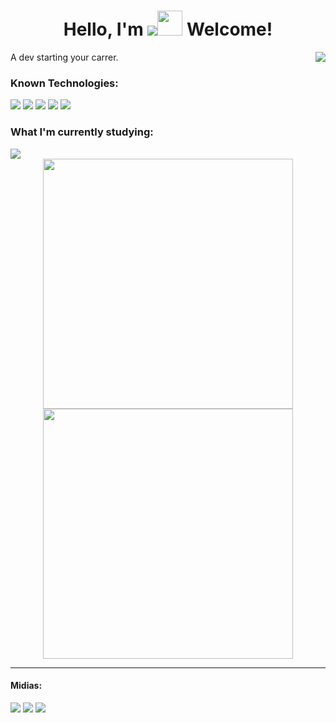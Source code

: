 <h1 align="center">Hello, I'm <img src="https://readme-typing-svg.herokuapp.com?font=&color=%238932F7&size=32&center=true&vCenter=true&width=200&height=28&lines=Lucas+Curty"><img src="https://github.com/kaueMarques/kaueMarques/raw/master/hi.gif" width="40px"/> Welcome!</h1>
<img align="right"  src="https://www.teahub.io/photos/full/284-2841446_pixel-art-cyberpunk-gif.gif"/>
  <p>A dev starting your carrer.</p>
 <h3>Known Technologies:</h3>
 <div>
 <img src="https://img.shields.io/badge/-JavaScript-fffffd?style=flat&logoColor=yellow&logo=javascript">
 <img src="https://img.shields.io/badge/-HTML-fffffd?style=flat&logoColor=orange&logo=html5">
 <img src="https://img.shields.io/badge/-CSS-fffffd?style=flat&logoColor=blue&logo=css3">
  <img src="https://img.shields.io/badge/-React-fffffd?style=flat&logoColor=blue&logo=react">
  
  <img src="https://img.shields.io/badge/-Node-fffffd?style=flat&logoColor=dark-green&logo=node.js">
 </div>
 <h3>What I'm currently studying:</h3>
  
  <img src="https://img.shields.io/badge/-TypeScript-fffffd?style=flat&logoColor=dark-green&logo=TypeScript">
  <div align="center">
    <img width="400px" src="https://github-readme-stats.vercel.app/api/top-langs/?username=lucascurty&layout=compact&langs_count=16&theme=chartreuse-dark"> 
    <img width="400px" src="https://github-readme-stats.vercel.app/api?username=lucascurty&show_icons=true&theme=chartreuse-dark">
  </div>
<hr>
<h4><strong>Midias:</strong></h4>
<div>
  <a href="https://www.linkedin.com/in/lucas-curty-97398b195/"><img src="https://img.shields.io/badge/-LinkedIn-0A66C2?style=flat&labelColor=0A66C2&logo=Linkedin&Color=withe"></a>
  <a href="https://www.instagram.com/ldcurty/"><img src="https://img.shields.io/badge/-instagram-B4348C?style=flat&logo=Instagram&logoColor=white&link=https://www.instagram.com/jjean_dev"></a>
  <a href="https://twitter.com/Ldcurty"><img src="https://img.shields.io/badge/-Twitter-0077B5?style=flat&logo=Twitter&logoColor=white&link=https://twitter.com/brunadl_"></a>
</div>  
